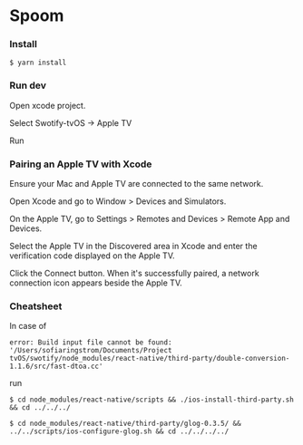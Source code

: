 # Spoom

### Install

```
$ yarn install
```

### Run dev

Open xcode project.

Select Swotify-tvOS -> Apple TV

Run

### Pairing an Apple TV with Xcode

Ensure your Mac and Apple TV are connected to the same network.

Open Xcode and go to Window > Devices and Simulators.

On the Apple TV, go to Settings > Remotes and Devices > Remote App and Devices.

Select the Apple TV in the Discovered area in Xcode and enter the verification code displayed on the Apple TV.

Click the Connect button. When it's successfully paired, a network connection icon appears beside the Apple TV.

### Cheatsheet

In case of

```
error: Build input file cannot be found: '/Users/sofiaringstrom/Documents/Project tvOS/swotify/node_modules/react-native/third-party/double-conversion-1.1.6/src/fast-dtoa.cc'
```
run

```
$ cd node_modules/react-native/scripts && ./ios-install-third-party.sh && cd ../../../
```

```
$ cd node_modules/react-native/third-party/glog-0.3.5/ && ../../scripts/ios-configure-glog.sh && cd ../../../../
```